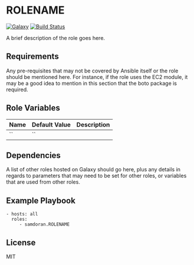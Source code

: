 ROLENAME
=========
[![Galaxy](https://img.shields.io/badge/galaxy-samdoran.java-blue.svg?style=flat)](https://galaxy.ansible.com/samdoran/ROLENAME)
[![Build Status](https://travis-ci.org/samdoran/ansible-role-ROLENAME.svg?branch=master)](https://travis-ci.org/samdoran/ansible-role-ROLENAME)

A brief description of the role goes here.

Requirements
------------

Any pre-requisites that may not be covered by Ansible itself or the role should be mentioned here. For instance, if the role uses the EC2 module, it may be a good idea to mention in this section that the boto package is required.

Role Variables
--------------

| Name              | Default Value       | Description          |
|-------------------|---------------------|----------------------|
| `` | `` |  |


Dependencies
------------

A list of other roles hosted on Galaxy should go here, plus any details in regards to parameters that may need to be set for other roles, or variables that are used from other roles.

Example Playbook
----------------

    - hosts: all
      roles:
         - samdoran.ROLENAME

License
-------

MIT
